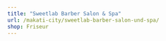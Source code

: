 ```yaml
---
title: "Sweetlab Barber Salon & Spa"
url: /makati-city/sweetlab-barber-salon-und-spa/
shop: Friseur
---
```

